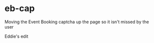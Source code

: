eb-cap
======

Moving the Event Booking captcha up the page so it isn't missed by the user

Eddie's edit

